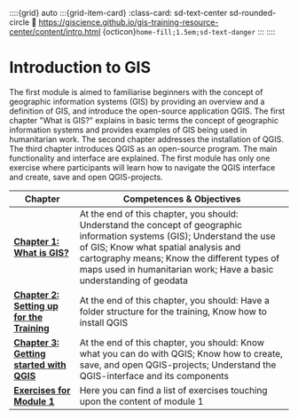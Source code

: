 
::::{grid} auto
:::{grid-item-card}
:class-card: sd-text-center sd-rounded-circle
:link: https://giscience.github.io/gis-training-resource-center/content/intro.html 
{octicon}`home-fill;1.5em;sd-text-danger`
:::
::::

# Introduction to GIS

The first module is aimed to familiarise beginners with the concept of geographic information systems (GIS) by providing an overview and a definition of GIS, and introduce the open-source application QGIS. The first chapter "What is GIS?" explains in basic terms the concept of geographic information systems and provides examples of GIS being used in humanitarian work. The second chapter addresses the installation of QGIS. The third chapter introduces QGIS as an open-source program. The main functionality and interface are explained. The first module has only one exercise where participants will learn how to navigate the QGIS interface and create, save and open QGIS-projects. 

| __Chapter__ | __Competences & Objectives__ |
| ----------- | ---------------------------- |
| __[Chapter 1: What is GIS?](/content/Module_1/en_qgis_theory.md)__ | At the end of this chapter, you should: Understand the concept of geographic information systems (GIS); Understand the use of GIS; Know what spatial analysis and cartography means; Know the different types of maps used in humanitarian work; Have a basic understanding of geodata |
| __[Chapter 2: Setting up for the Training](/content/Module_1/en_qgis_installation.md)__ | At the end of this chapter, you should: Have a folder structure for the training, Know how to install QGIS | 
| __[Chapter 3: Getting started with QGIS](/content/Module_1/en_qgis_start.md)__ | At the end of this chapter, you should: Know what you can do with QGIS; Know how to create, save, and open QGIS-projects; Understand the QGIS-interface and its components |
| __[Exercises for Module 1](/content/Module_1/en_qgis_module_1_exercises.md)__ | Here you can find a list of exercises touching upon the content of module 1 | 
